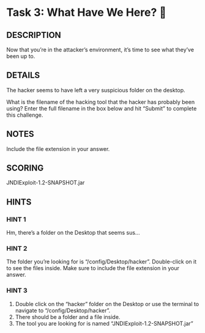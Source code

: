 # Task 3: What Have We Here? 🧐

## DESCRIPTION

Now that you’re in the attacker’s environment, it’s time to see what they’ve been up to.

## DETAILS

The hacker seems to have left a very suspicious folder on the desktop.

What is the filename of the hacking tool that the hacker has probably been using? Enter the full filename in the box below and hit “Submit” to complete this challenge.

## NOTES

Include the file extension in your answer.

## SCORING

JNDIExploit-1.2-SNAPSHOT.jar

## HINTS

### HINT 1

Hm, there’s a folder on the Desktop that seems sus...

### HINT 2

The folder you’re looking for is “/config/Desktop/hacker”. Double-click on it to see the files inside. Make sure to include the file extension in your answer.

### HINT 3

1. Double click on the “hacker” folder on the Desktop or use the terminal to navigate to “/config/Desktop/hacker”.
2. There should be a folder and a file inside.
3. The tool you are looking for is named “JNDIExploit-1.2-SNAPSHOT.jar”

